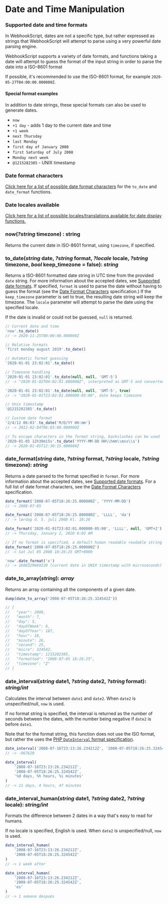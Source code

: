 # Date and Time Manipulation

### Supported date and time formats

In WebhookScript, dates are not a specific type, but rather expressed as strings that WebhookScript will attempt to parse using a very powerful date parsing engine.

WebhookScript supports a variety of date formats, and functions taking a date will attempt to guess the format of the input string in order to parse the date into a ISO-8601 format

If possible, it's recommended to use the ISO-8601 format, for example `2020-05-27T04:00:00.000000Z`.

#### Special format examples

In addition to date strings, these special formats can also be used to generate dates.

* `now`
* `+1 day` - adds 1 day to the current date and time
* `+1 week`
* `next Thursday`
* `last Monday`
* `first day of January 2008`
* `first Saturday of July 2008`
* `Monday next week`
* `@1215282385` - UNIX timestamp

### Date format characters

[Click here for a list of possible date format characters](/webhookscript/date-format.html) for the `to_date` and `date_format` functions.

### Date locales available

[Click here for a list of possible locales/translations available for date display functions.](/webhookscript/date-locales.html)

### now(***?string*** timezone) : string

Returns the current date in ISO-8601 format, using `timezone`, if specified.

### to_date(***string*** date, ***?string*** format, ***?locale*** locale, ***?string*** timezone, ***bool*** keep_timezone = false): ***string***

Returns a ISO-8601 formatted date string in UTC time from the provided `date` string. For more information about the accepted dates, see [Supported date formats](#supported-date-formats). If specified, `format` is used to parse the date without having to guess the format (see the [Date Format Characters](/webhookscript/date-format.html) specification.) If the `keep_timezone` parameter is set to true, the resulting date string will keep the timezone. The `locale` parameter will attempt to parse the date using the specified locale.

If the date is invalid or could not be guessed, `null` is returned.

```javascript
// Current date and time
'now'.to_date()
// -> 2020-11-25T00:00:00.000000Z

// Relative formats
'first monday august 2019'.to_date()

// Automatic format guessing
'2020-01-01 23:02:01'.to_date()

// Timezone handling
'2020-01-01 23:02:01'.to_date(null, null, 'GMT-5')
// -> "2020-01-02T04:02:01.000000Z", interpreted as GMT-5 and converted to UTC

'2020-01-01 23:02:01'.to_date(null, null, 'GMT-5', true)
// -> "2020-01-01T23:02:01.000000-05:00", date keeps timezone

// Unix timestamp
'@1215282385'.to_date()

// Custom date format
'2/4/12 06:03'.to_date('M/D/YY HH:mm')
// -> 2012-02-04T06:03:00.000000Z

// To escape characters in the format string, backslashes can be used
'2020-01-05 12h30m15s'.to_date('YYYY-MM-DD HH\\hmm\\mss\\s')
// -> 2020-01-05T12:30:15.000000Z
```

### date_format(***string*** date, ***?string*** format, ***?string*** locale, ***?string*** timezone): ***string***

Returns a date parsed to the format specified in `format`. For more information about the accepted dates, see [Supported date formats](#supported-date-formats). For a full list of date format characters, see the [Date Format Characters](/webhookscript/date-format.html) specification.

```javascript
date_format('2008-07-05T18:26:25.000000Z', 'YYYY-MM-DD') 
// -> 2008-07-05

date_format('2008-07-05T18:26:25.000000Z', 'LLLL', 'da') 
// -> lørdag d. 5. juli 2008 kl. 18:26

date_format('2020-01-01T23:02:01.000000-05:00', 'LLLL', null, 'GMT+2') 
// -> Thursday, January 2, 2020 6:02 AM

// If no format is specified, a default human readable readable string is returned
date_format('2008-07-05T18:26:25.000000Z') 
// -> Sat Jul 05 2008 18:26:25 GMT+0000

'now'.date_format('x') 
// -> 1606329669220 (current date in UNIX timestamp with microseconds)
```

### date_to_array(***string***): ***array***

Returns an array containing all the components of a given date.

```javascript
dump(date_to_array('2008-07-05T18:26:25.324542Z'))

// [
//   "year": 2008,
//   "month": 7,
//   "day": 5,
//   "dayOfWeek": 6,
//   "dayOfYear": 187,
//   "hour": 18,
//   "minute": 26,
//   "second": 25,
//   "micro": 324542,
//   "timestamp": 1215282385,
//   "formatted": "2008-07-05 18:26:25",
//   "timezone": "Z"
// ]
```

### date_interval(***string*** date1, ***?string*** date2, ***?string*** format): ***string/int***

Calculates the interval between `date1` and `date2`. When `date2` is unspecified/null, `now` is used.

If no format string is specified, the interval is returned as the number of seconds between the dates, with the number being negative if `date2` is before `date1`.

Note that for the format string, this function does not use the ISO format, but rather the uses the [PHP `DateInterval` format specification](https://www.php.net/manual/en/dateinterval.format.php).

```javascript
date_interval('2008-07-16T23:13:26.234212Z', '2008-07-05T18:26:25.324542Z') 
// -> -967620

date_interval(
    '2008-07-16T23:13:26.234212Z',
    '2008-07-05T18:26:25.324542Z',
    '%d days, %h hours, %i minutes'
)
// -> 11 days, 4 hours, 47 minutes
```

### date_interval_human(***string*** date1, ***?string*** date2, ***?string*** locale): ***string/int***

Formats the difference between 2 dates in a way that's easy to read for humans.

If no locale is specified, English is used.  When `date2` is unspecified/null, `now` is used.

```javascript
date_interval_human(
    '2008-07-16T23:13:26.234212Z',
    '2008-07-05T18:26:25.324542Z'
)
// -> 1 week after

date_interval_human(
    '2008-07-16T23:13:26.234212Z',
    '2008-07-05T18:26:25.324542Z',
    'es'
)
// -> 1 semana después
```
